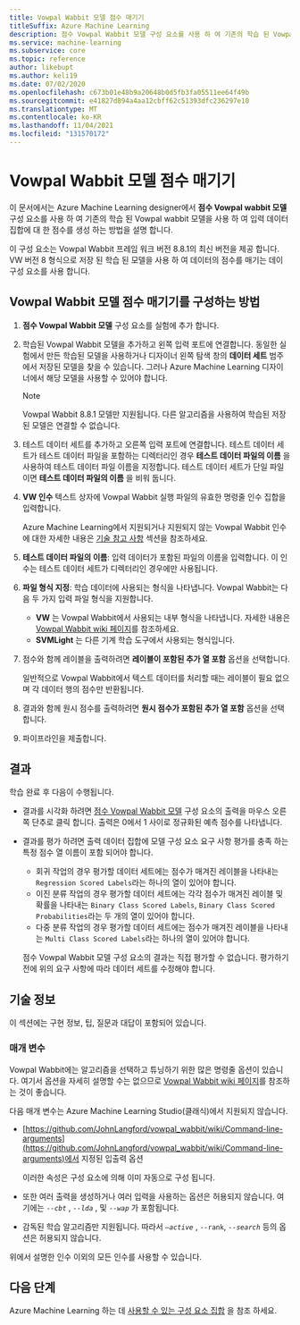 ```yaml
---
title: Vowpal Wabbit 모델 점수 매기기
titleSuffix: Azure Machine Learning
description: 점수 Vowpal Wabbit 모델 구성 요소를 사용 하 여 기존의 학습 된 Vowpal Wabbit 모델을 사용 하는 입력 데이터 집합에 대 한 점수를 생성 하는 방법에 대해 알아봅니다.
ms.service: machine-learning
ms.subservice: core
ms.topic: reference
author: likebupt
ms.author: keli19
ms.date: 07/02/2020
ms.openlocfilehash: c673b01e48b9a20648b0d5fb3fa05511ee64f49b
ms.sourcegitcommit: e41827d894a4aa12cbff62c51393dfc236297e10
ms.translationtype: MT
ms.contentlocale: ko-KR
ms.lasthandoff: 11/04/2021
ms.locfileid: "131570172"
---
```

# <a name="score-vowpal-wabbit-model"></a>Vowpal Wabbit 모델 점수 매기기
이 문서에서는 Azure Machine Learning designer에서 **점수 Vowpal wabbit 모델** 구성 요소를 사용 하 여 기존의 학습 된 Vowpal wabbit 모델을 사용 하 여 입력 데이터 집합에 대 한 점수를 생성 하는 방법을 설명 합니다.  

이 구성 요소는 Vowpal Wabbit 프레임 워크 버전 8.8.1의 최신 버전을 제공 합니다. VW 버전 8 형식으로 저장 된 학습 된 모델을 사용 하 여 데이터의 점수를 매기는 데이 구성 요소를 사용 합니다.  

## <a name="how-to-configure-score-vowpal-wabbit-model"></a>Vowpal Wabbit 모델 점수 매기기를 구성하는 방법

1.  **점수 Vowpal Wabbit 모델** 구성 요소를 실험에 추가 합니다.  
  
2.  학습된 Vowpal Wabbit 모델을 추가하고 왼쪽 입력 포트에 연결합니다. 동일한 실험에서 만든 학습된 모델을 사용하거나 디자이너 왼쪽 탐색 창의 **데이터 세트** 범주에서 저장된 모델을 찾을 수 있습니다. 그러나 Azure Machine Learning 디자이너에서 해당 모델을 사용할 수 있어야 합니다.  
  
    > [!NOTE]
    > Vowpal Wabbit 8.8.1 모델만 지원됩니다. 다른 알고리즘을 사용하여 학습된 저장된 모델은 연결할 수 없습니다.
  
3.  테스트 데이터 세트를 추가하고 오른쪽 입력 포트에 연결합니다. 테스트 데이터 세트가 테스트 데이터 파일을 포함하는 디렉터리인 경우 **테스트 데이터 파일의 이름** 을 사용하여 테스트 데이터 파일 이름을 지정합니다. 테스트 데이터 세트가 단일 파일이면 **테스트 데이터 파일의 이름** 을 비워 둡니다.

4. **VW 인수** 텍스트 상자에 Vowpal Wabbit 실행 파일의 유효한 명령줄 인수 집합을 입력합니다.  

    Azure Machine Learning에서 지원되거나 지원되지 않는 Vowpal Wabbit 인수에 대한 자세한 내용은 [기술 참고 사항](#technical-notes) 섹션을 참조하세요.  

5.  **테스트 데이터 파일의 이름**: 입력 데이터가 포함된 파일의 이름을 입력합니다. 이 인수는 테스트 데이터 세트가 디렉터리인 경우에만 사용됩니다.

6. **파일 형식 지정**: 학습 데이터에 사용되는 형식을 나타냅니다. Vowpal Wabbit는 다음 두 가지 입력 파일 형식을 지원합니다.  

   - **VW** 는 Vowpal Wabbit에서 사용되는 내부 형식을 나타냅니다. 자세한 내용은 [Vowpal Wabbit wiki 페이지](https://github.com/JohnLangford/vowpal_wabbit/wiki/Input-format)를 참조하세요. 
   - **SVMLight** 는 다른 기계 학습 도구에서 사용되는 형식입니다. 

7. 점수와 함께 레이블을 출력하려면 **레이블이 포함된 추가 열 포함** 옵션을 선택합니다.  

   일반적으로 Vowpal Wabbit에서 텍스트 데이터를 처리할 때는 레이블이 필요 없으며 각 데이터 행의 점수만 반환됩니다.  

8. 결과와 함께 원시 점수를 출력하려면 **원시 점수가 포함된 추가 열 포함** 옵션을 선택합니다.  

9. 파이프라인을 제출합니다.

## <a name="results"></a>결과

학습 완료 후 다음이 수행됩니다.

+ 결과를 시각화 하려면 [점수 Vowpal Wabbit 모델](score-vowpal-wabbit-model.md) 구성 요소의 출력을 마우스 오른쪽 단추로 클릭 합니다. 출력은 0에서 1 사이로 정규화된 예측 점수를 나타냅니다. 

+ 결과를 평가 하려면 출력 데이터 집합에 모델 구성 요소 요구 사항 평가를 충족 하는 특정 점수 열 이름이 포함 되어야 합니다.

  + 회귀 작업의 경우 평가할 데이터 세트에는 점수가 매겨진 레이블을 나타내는 `Regression Scored Labels`라는 하나의 열이 있어야 합니다.
  + 이진 분류 작업의 경우 평가할 데이터 세트에는 각각 점수가 매겨진 레이블 및 확률을 나타내는 `Binary Class Scored Labels`, `Binary Class Scored Probabilities`라는 두 개의 열이 있어야 합니다.
  + 다중 분류 작업의 경우 평가할 데이터 세트에는 점수가 매겨진 레이블을 나타내는 `Multi Class Scored Labels`라는 하나의 열이 있어야 합니다.

  점수 Vowpal Wabbit 모델 구성 요소의 결과는 직접 평가할 수 없습니다. 평가하기 전에 위의 요구 사항에 따라 데이터 세트를 수정해야 합니다.

##  <a name="technical-notes"></a>기술 정보

이 섹션에는 구현 정보, 팁, 질문과 대답이 포함되어 있습니다.

### <a name="parameters"></a>매개 변수

Vowpal Wabbit에는 알고리즘을 선택하고 튜닝하기 위한 많은 명령줄 옵션이 있습니다. 여기서 옵션을 자세히 설명할 수는 없으므로 [Vowpal Wabbit wiki 페이지](https://github.com/JohnLangford/vowpal_wabbit/wiki/Command-line-arguments)를 참조하는 것이 좋습니다.  

다음 매개 변수는 Azure Machine Learning Studio(클래식)에서 지원되지 않습니다.  

-   [https://github.com/JohnLangford/vowpal_wabbit/wiki/Command-line-arguments](https://github.com/JohnLangford/vowpal_wabbit/wiki/Command-line-arguments)에서 지정된 입출력 옵션  
  
     이러한 속성은 구성 요소에 의해 이미 자동으로 구성 됩니다.  
  
-   또한 여러 출력을 생성하거나 여러 입력을 사용하는 옵션은 허용되지 않습니다. 여기에는 *`--cbt`* , *`--lda`* , 및 *`--wap`* 가 포함됩니다.  
  
-   감독된 학습 알고리즘만 지원됩니다. 따라서 *`–active`* , `--rank`, *`--search`* 등의 옵션은 허용되지 않습니다.  

위에서 설명한 인수 이외의 모든 인수를 사용할 수 있습니다.

## <a name="next-steps"></a>다음 단계

Azure Machine Learning 하는 데 [사용할 수 있는 구성 요소 집합](component-reference.md) 을 참조 하세요. 